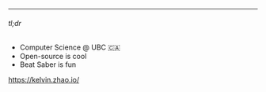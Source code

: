 ---
###### tl;dr
- Computer Science @ UBC 🇨🇦
- Open-source is cool
- Beat Saber is fun

<https://kelvin.zhao.io/>
